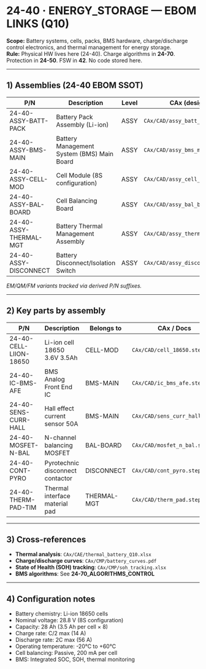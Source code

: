 # 24-40 · ENERGY_STORAGE — EBOM LINKS (Q10)

**Scope:** Battery systems, cells, packs, BMS hardware, charge/discharge control electronics, and thermal management for energy storage.  
**Rule:** Physical HW lives here (24-40). Charge algorithms in **24-70**. Protection in **24-50**. FSW in **42**. No code stored here.

---

## 1) Assemblies (24-40 EBOM SSOT)
| P/N                    | Description                                  | Level | CAx (design)                          | Status |
|------------------------|----------------------------------------------|-------|---------------------------------------|--------|
| 24-40-ASSY-BATT-PACK   | Battery Pack Assembly (Li-ion)               | ASSY  | `CAx/CAD/assy_batt_pack.step`         | REL    |
| 24-40-ASSY-BMS-MAIN    | Battery Management System (BMS) Main Board   | ASSY  | `CAx/CAD/assy_bms_main.step`          | REL    |
| 24-40-ASSY-CELL-MOD    | Cell Module (8S configuration)               | ASSY  | `CAx/CAD/assy_cell_mod_8s.step`       | REL    |
| 24-40-ASSY-BAL-BOARD   | Cell Balancing Board                         | ASSY  | `CAx/CAD/assy_bal_board.step`         | REL    |
| 24-40-ASSY-THERMAL-MGT | Battery Thermal Management Assembly          | ASSY  | `CAx/CAD/assy_thermal_mgt.step`       | RVW    |
| 24-40-ASSY-DISCONNECT  | Battery Disconnect/Isolation Switch          | ASSY  | `CAx/CAD/assy_disconnect.step`        | REL    |

*EM/QM/FM variants tracked via derived P/N suffixes.*

---

## 2) Key parts by assembly
| P/N                     | Description                           | Belongs to        | CAx / Docs                         | Note |
|-------------------------|---------------------------------------|-------------------|------------------------------------|------|
| 24-40-CELL-LIION-18650  | Li-ion cell 18650 3.6V 3.5Ah          | CELL-MOD          | `CAx/CAD/cell_18650.step`          | Cycle life > 1000 |
| 24-40-IC-BMS-AFE        | BMS Analog Front End IC               | BMS-MAIN          | `CAx/CAD/ic_bms_afe.step`          | 14-bit ADC      |
| 24-40-SENS-CURR-HALL    | Hall effect current sensor 50A        | BMS-MAIN          | `CAx/CAD/sens_curr_hall.step`      | Accuracy ±0.5%  |
| 24-40-MOSFET-N-BAL      | N-channel balancing MOSFET            | BAL-BOARD         | `CAx/CAD/mosfet_n_bal.step`        | Balancing 200mA |
| 24-40-CONT-PYRO         | Pyrotechnic disconnect contactor      | DISCONNECT        | `CAx/CAD/cont_pyro.step`           | One-shot device |
| 24-40-THERM-PAD-TIM     | Thermal interface material pad        | THERMAL-MGT       | `CAx/CAD/therm_pad.step`           | Conductivity 5W/mK |

---

## 3) Cross-references
- **Thermal analysis**: `CAx/CAE/thermal_battery_Q10.xlsx`
- **Charge/discharge curves**: `CAx/CMP/battery_curves.pdf`
- **State of Health (SOH) tracking**: `CAx/CMP/soh_tracking.xlsx`
- **BMS algorithms**: See **24-70_ALGORITHMS_CONTROL**

---

## 4) Configuration notes
- Battery chemistry: Li-ion 18650 cells
- Nominal voltage: 28.8 V (8S configuration)
- Capacity: 28 Ah (3.5 Ah per cell × 8)
- Charge rate: C/2 max (14 A)
- Discharge rate: 2C max (56 A)
- Operating temperature: -20°C to +60°C
- Cell balancing: Passive, 200 mA per cell
- BMS: Integrated SOC, SOH, thermal monitoring
